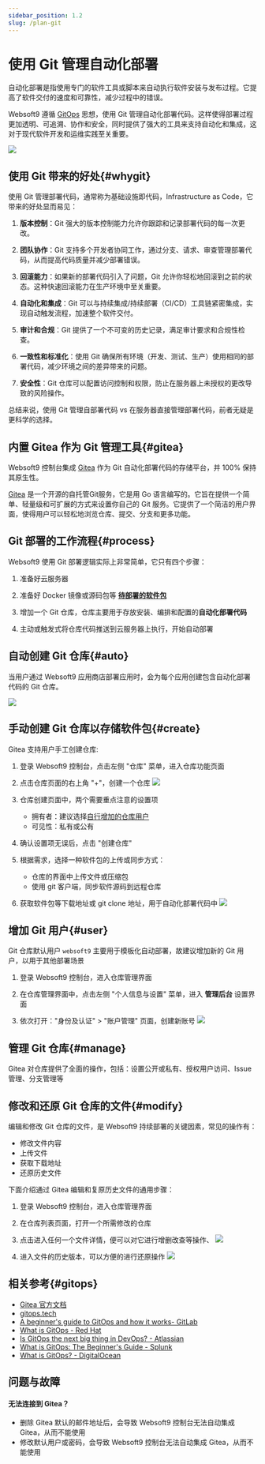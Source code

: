 ```yaml
---
sidebar_position: 1.2
slug: /plan-git
---
```


# 使用 Git 管理自动化部署

自动化部署是指使用专门的软件工具或脚本来自动执行软件安装与发布过程。它提高了软件交付的速度和可靠性，减少过程中的错误。

Websoft9 遵循 [GitOps](#gitops) 思想，使用 Git 管理自动化部署代码。这样使得部署过程更加透明、可追溯、协作和安全，同时提供了强大的工具来支持自动化和集成，这对于现代软件开发和运维实践至关重要。

![](./assets/gitops-workflow-websoft9.png)

## 使用 Git 带来的好处{#whygit}

使用 Git 管理部署代码，通常称为基础设施即代码，Infrastructure as Code，它带来的好处显而易见：

1. **版本控制**：Git 强大的版本控制能力允许你跟踪和记录部署代码的每一次更改。

2. **团队协作**：Git 支持多个开发者协同工作，通过分支、请求、审查管理部署代码，从而提高代码质量并减少部署错误。

3. **回滚能力**：如果新的部署代码引入了问题，Git 允许你轻松地回滚到之前的状态。这种快速回滚能力在生产环境中至关重要。

4. **自动化和集成**：Git 可以与持续集成/持续部署（CI/CD）工具链紧密集成，实现自动触发流程，加速整个软件交付。

5. **审计和合规**：Git 提供了一个不可变的历史记录，满足审计要求和合规性检查。

6. **一致性和标准化**：使用 Git 确保所有环境（开发、测试、生产）使用相同的部署代码，减少环境之间的差异带来的问题。

7. **安全性**：Git 仓库可以配置访问控制和权限，防止在服务器上未授权的更改导致的风险操作。

总结来说，使用 Git 管理自部署代码 vs 在服务器直接管理部署代码，前者无疑是更科学的选择。  

## 内置 Gitea 作为 Git 管理工具{#gitea}

Websoft9 控制台集成 [Gitea](https://gitea.com) 作为 Git 自动化部署代码的存储平台，并 100% 保持其原生性。   

[Gitea](https://docs.gitea.com/)  是一个开源的自托管Git服务，它是用 Go 语言编写的。它旨在提供一个简单、轻量级和可扩展的方式来设置你自己的 Git 服务。它提供了一个简洁的用户界面，使得用户可以轻松地浏览仓库、提交、分支和更多功能。

## Git 部署的工作流程{#process}

Websoft9 使用 Git 部署逻辑实际上非常简单，它只有四个步骤：

1. 准备好云服务器

2. 准备好 Docker 镜像或源码包等 **[待部署的软件包](./plan-package)**

3. 增加一个 Git 仓库，仓库主要用于存放安装、编排和配置的**自动化部署代码**

4. 主动或触发式将仓库代码推送到云服务器上执行，开始自动部署

## 自动创建 Git 仓库{#auto}

当用户通过 Websoft9 应用商店部署应用时，会为每个应用创建包含自动化部署代码的 Git 仓库。  

![](./assets/websoft9-git.png)

## 手动创建 Git 仓库以存储软件包{#create}

Gitea 支持用户手工创建仓库:

1. 登录 Websoft9 控制台，点击左侧 "仓库" 菜单，进入仓库功能页面

2. 点击仓库页面的右上角 "+"，创建一个仓库
   ![](./assets/websoft9-createrepo.png)

3. 仓库创建页面中，两个需要重点注意的设置项

   - 拥有者：建议选择[自行增加的仓库用户](#user)
   - 可见性：私有或公有

4. 确认设置项无误后，点击 "创建仓库"

5. 根据需求，选择一种软件包的上传或同步方式：

   - 仓库的界面中上传文件或压缩包
   - 使用 git 客户端，同步软件源码到远程仓库

6. 获取软件包等下载地址或 git clone 地址，用于自动化部署代码中
   ![](./assets/websoft9-gitea-links.png)

## 增加 Git 用户{#user}

Git 仓库默认用户 `websoft9` 主要用于模板化自动部署，故建议增加新的 Git 用户，以用于其他部署场景

1. 登录 Websoft9 控制台，进入仓库管理界面

2. 在仓库管理界面中，点击左侧 "个人信息与设置" 菜单，进入 **管理后台** 设置界面

3. 依次打开："身份及认证" > "账户管理" 页面，创建新账号
   ![](./assets/websoft9-gitea-createuser.png)


## 管理 Git 仓库{#manage}

Gitea 对仓库提供了全面的操作，包括：设置公开或私有、授权用户访问、Issue 管理、分支管理等  

## 修改和还原 Git 仓库的文件{#modify}

编辑和修改 Git 仓库的文件，是 Websoft9 持续部署的关键因素，常见的操作有：

- 修改文件内容
- 上传文件
- 获取下载地址
- 还原历史文件

下面介绍通过 Gitea 编辑和复原历史文件的通用步骤：  

1. 登录 Websoft9 控制台，进入仓库管理界面

2. 在仓库列表页面，打开一个所需修改的仓库

3. 点击进入任何一个文件详情，便可以对它进行增删改查等操作、
   ![](./assets/websoft9-gitea-modifyfile.png)

4. 进入文件的历史版本，可以方便的进行还原操作
   ![](./assets/websoft9-gitea-historyrec.png)

## 相关参考{#gitops}

- [Gitea 官方文档](https://docs.gitea.com/zh-cn/)
- [gitops.tech](https://www.gitops.tech)
- [A beginner's guide to GitOps and how it works- GitLab](https://page.gitlab.com/resources-ebook-beginner-guide-gitops.html)
- [What is GitOps - Red Hat](https://www.redhat.com/en/topics/devops/what-is-gitops)
- [Is GitOps the next big thing in DevOps? - Atlassian](https://www.atlassian.com/git/tutorials/gitops)
- [What is GitOps: The Beginner's Guide - Splunk](https://www.splunk.com/en_us/blog/learn/gitops.html)
- [What is GitOps? - DigitalOcean](https://www.digitalocean.com/blog/what-is-gitops)

## 问题与故障

#### 无法连接到 Gitea？

- 删除 Gitea 默认的邮件地址后，会导致 Websoft9 控制台无法自动集成 Gitea，从而不能使用
- 修改默认用户或密码，会导致 Websoft9 控制台无法自动集成 Gitea，从而不能使用